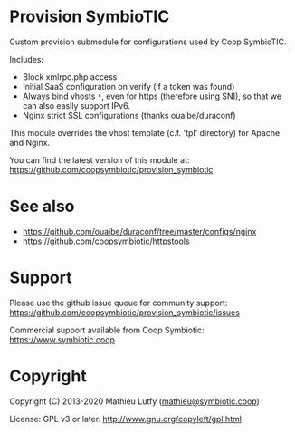 Provision SymbioTIC
===================

Custom provision submodule for configurations used by Coop SymbioTIC.

Includes:

* Block xmlrpc.php access
* Initial SaaS configuration on verify (if a token was found)
* Always bind vhosts `*`, even for https (therefore using SNI), so that we can also easily support IPv6.
* Nginx strict SSL configurations (thanks ouaibe/duraconf)

This module overrides the vhost template (c.f. 'tpl' directory) for Apache and Nginx.

You can find the latest version of this module at:  
https://github.com/coopsymbiotic/provision_symbiotic

See also
========

* https://github.com/ouaibe/duraconf/tree/master/configs/nginx
* https://github.com/coopsymbiotic/httpstools

Support
=======

Please use the github issue queue for community support:  
https://github.com/coopsymbiotic/provision_symbiotic/issues

Commercial support available from Coop Symbiotic:  
https://www.symbiotic.coop

Copyright
=========

Copyright (C) 2013-2020 Mathieu Lutfy (mathieu@symbiotic.coop)

License: GPL v3 or later. http://www.gnu.org/copyleft/gpl.html
